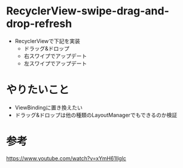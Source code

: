 # RecyclerView-swipe-drag-and-drop-refresh

- RecyclerViewで下記を実装
  - ドラッグ&ドロップ
  - 右スワイプでアップデート
  - 左スワイプでアップデート
  
# やりたいこと
- ViewBindingに置き換えたい
- ドラッグ&ドロップは他の種類のLayoutManagerでもできるのか検証


# 参考
https://www.youtube.com/watch?v=xYmH61Ilglc
  
  
